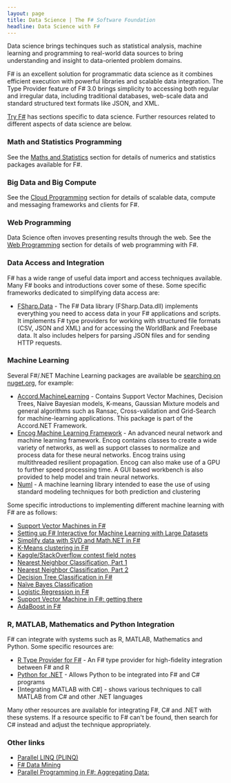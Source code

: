```yaml
---
layout: page
title: Data Science | The F# Software Foundation
headline: Data Science with F#
---
```


Data science brings techinques such as statistical analysis, machine learning and programming to 
real-world data sources to bring understanding and insight to data-oriented problem domains.

F# is an excellent solution for programmatic data science as it combines efficient execution
with powerful libraries and scalable data integration. The Type Provider feature of 
F# 3.0 brings simplicity to accessing both regular and irregular data, including traditional databases,
web-scale data and standard structured text formats like JSON, and XML.

[Try F#](http://tryfsharp.org) has sections specific to data science. 
Further resources related to different aspects of data science are below. 

### Math and Statistics Programming

See the [Maths and Statistics](/math) section for details of numerics and statistics packages available for F#.

### Big Data and Big Compute

See the [Cloud Programming](/cloud) section for details of scalable data, compute and messaging frameworks and clients for F#.

### Web Programming

Data Science often invoves presenting results through the web. See the [Web Programming](/webstacks) section 
for details of web programming with F#.

### Data Access and Integration

F# has a wide range of useful data import and access techniques available. Many F# books
and introductions cover some of these. Some specific frameworks dedicated to simplifying data access are:

  * [FSharp.Data](http://tpetricek.github.io/FSharp.Data/) - The F# Data library (FSharp.Data.dll) implements everything you need to access data in your F# applications and scripts. It implements F# type providers for working with structured file formats (CSV, JSON and XML) and for accessing the WorldBank and Freebase data. It also includes helpers for parsing JSON files and for sending HTTP requests.
  
### Machine Learning 

Several F#/.NET Machine Learning packages are available be [searching on nuget.org](http://nuget.org/packages?q=machine+learning), for example:

  * [Accord.MachineLearning](http://nuget.org/packages/Accord.MachineLearning/) - Contains Support Vector Machines, Decision Trees, Naive Bayesian models, K-means, Gaussian Mixture models and general algorithms such as Ransac, Cross-validation and Grid-Search for machine-learning applications. This package is part of the Accord.NET Framework.
  * [Encog Machine Learning Framework](http://nuget.org/packages/encog-dotnet-core/) - An advanced neural network and machine learning framework. Encog 
    contains classes to create a wide variety of networks, as well as support classes to normalize and process data for these neural networks. Encog trains using multithreaded resilient propagation. Encog can also make use of a GPU to further speed processing time. A GUI based workbench is also provided to help model and train neural networks. 
  * [Numl](http://nuget.org/packages/numl/) - A machine learning library intended to ease the use of using standard modeling techniques for both prediction and clustering

Some specific introductions to implementing different machine learning with F# are as follows:

  * [Support Vector Machines in F#](http://fdatamining.blogspot.co.uk/2011/02/support-vector-machines-svms-in-f-using.html)
  * [Setting up F# Interactive for Machine Learning with Large Datasets](http://richardminerich.com/2013/03/setting-up-fsharp-interactive-for-machine-learning-with-large-datasets/)
  * [Simplify data with SVD and Math.NET in F#](http://clear-lines.com/blog/post/Simplify-data-with-SVD-and-MathNET-in-FSharp.aspx)
  * [K-Means clustering in F#](http://clear-lines.com/blog/post/K-Means-Clustering-in-FSharp.aspx)
  * [Kaggle/StackOverflow contest field notes](http://clear-lines.com/blog/post/Kaggle-StackOverflow-field-notes-part-1.aspx)
  * [Nearest Neighbor Classification, Part 1](http://clear-lines.com/blog/post/Nearest-Neighbor-Classification-part-1.aspx)
  * [Nearest Neighbor Classification, Part 2](http://clear-lines.com/blog/post/Nearest-Neighbor-Classification-Part-2.aspx)
  * [Decision Tree Classification in F#](http://clear-lines.com/blog/post/Decision-Tree-classification.aspx)
  * [Naïve Bayes Classification](http://clear-lines.com/blog/post/Naive-Bayes-Classification.aspx)
  * [Logistic Regression in F#](http://clear-lines.com/blog/post/Logistic-Regression.aspx)
  * [Support Vector Machine in F#: getting there](http://clear-lines.com/blog/post/Support-Vector-Machine-in-FSharp.aspx)
  * [AdaBoost in F#](http://clear-lines.com/blog/post/AdaBoost-classifier-in-FSharp.aspx)

### R, MATLAB, Mathematics and Python Integration

F# can integrate with systems such as R, MATLAB, Mathematics and Python. Some specific resources are:

  * [R Type Provider for F#](https://github.com/BlueMountainCapital/FSharpRProvider) - An F# type provider for high-fidelity integration between F# and R
  * [Python for .NET](http://pythonnet.sourceforge.net/readme.html) - Allows Python to be integrated into F# and C# programs
  * [Integrating MATLAB with C#] - shows various techniques to call MATLAB from C# and other .NET languages
        
Many other resources are available for integrating F#, C# and .NET with these systems. If a resource specific
to F# can't be found, then search for C# instead and adjust the technique appropriately.
          
          

### Other links

 * [Parallel LINQ (PLINQ)](http://msdn.microsoft.com/en-us/library/dd460688.aspx)
 * [F# Data Mining](http://fdatamining.blogspot.com/2010/05/why-f-is-language-for-data-mining.html)
 * [Parallel Programming in F#: Aggregating Data:](http://tomasp.net/blog/fsharp-parallel-aggregate.aspx)
